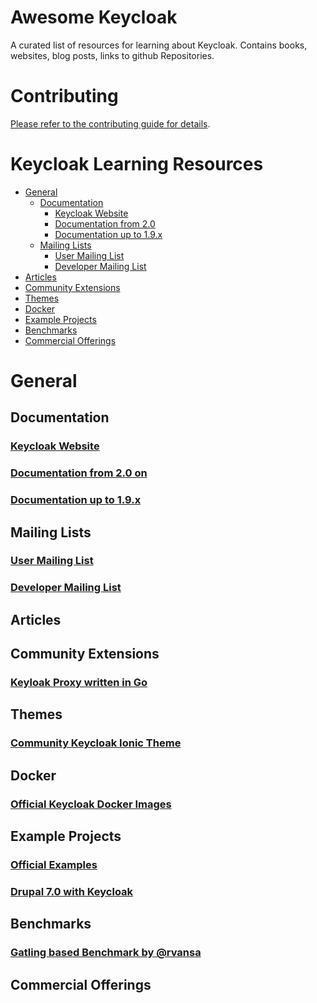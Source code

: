 # Awesome Keycloak

A curated list of resources for learning about Keycloak. Contains books,
websites, blog posts, links to github Repositories.

# Contributing

[Please refer to the contributing guide for details](CONTRIBUTING.md).

# Keycloak Learning Resources

* [General](#general)
  * [Documentation](#docs)
    * [Keycloak Website](#keycloak-website)
    * [Documentation from 2.0](#documentation-from-20)
    * [Documentation up to 1.9.x](#documentation-up-to-19x)
  * [Mailing Lists](#mailing-lists)
    * [User Mailing List](#user-mailing-list)
    * [Developer Mailing List](#dev-mailing-list)
* [Articles](#articles)
* [Community Extensions](#community-extensions)
* [Themes](#themes)
* [Docker](#docker)
* [Example Projects](#example-projects)
* [Benchmarks](#benchmarks)
* [Commercial Offerings](#commercial-offerings)

# General

## Documentation

### [Keycloak Website](http://www.keycloak.org/)
### [Documentation from 2.0 on](http://www.keycloak.org/documentation.html)
### [Documentation up to 1.9.x](http://www.keycloak.org/documentation-archive.html)

## Mailing Lists
### [User Mailing List](https://lists.jboss.org/mailman/listinfo/keycloak-user)
### [Developer Mailing List](https://lists.jboss.org/mailman/listinfo/keycloak-dev)

## Articles

## Community Extensions
### [Keyloak Proxy written in Go](https://github.com/gambol99/keycloak-proxy)

## Themes
### [Community Keycloak Ionic Theme](https://github.com/lfryc/keycloak-ionic-theme)

## Docker
### [Official Keycloak Docker Images](https://github.com/jboss-dockerfiles/keycloak)

## Example Projects
### [Official Examples](https://github.com/keycloak/keycloak/tree/master/examples)
### [Drupal 7.0 with Keycloak](https://gist.github.com/thomasdarimont/17fa146c4fb5440d7fc2ee6322ec392d)

## Benchmarks
### [Gatling based Benchmark by @rvansa](https://github.com/rvansa/keycloak-benchmark)

## Commercial Offerings
